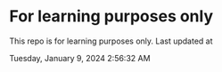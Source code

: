 # For learning purposes only
This repo is for learning purposes only.
Last updated at

Tuesday, January 9, 2024 2:56:32 AM

